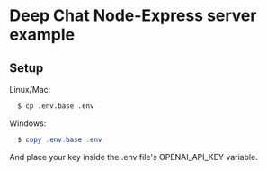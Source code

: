 # Deep Chat Node-Express server example

## Setup

Linux/Mac:

```bash
  $ cp .env.base .env
```

Windows:

```powershell
  $ copy .env.base .env
```

And place your key inside the .env file's OPENAI_API_KEY variable.
